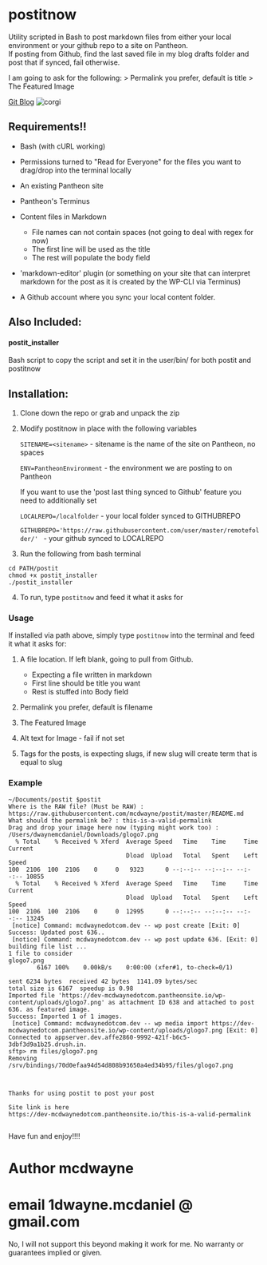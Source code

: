 # postitnow


Utility scripted in Bash to post markdown files from either your local environment or your github repo to a site on Pantheon.  
If posting from Github, find the last saved file in my blog drafts folder and post that if synced, fail otherwise.


I am going to ask for the following:
    > Permalink you prefer, default is title
    > The Featured Image

[Git Blog](https://www.gitkraken.com/blog)
![corgi](https://www.scotsman.com/webimg/b25lY21zOmU5ZGRiMzIyLTFhYzQtNGM5My04ZWUyLWNhOGQyYjc1NzljMjphNTU2N2JkYy1jNTRiLTQ0NTItODRhYy00NDMxNTY4ZDAwMTE=.jpg?width=2048&enable=upscale)

## Requirements!!
- Bash  (with cURL working)

- Permissions turned to "Read for Everyone" for the files you want to drag/drop into the terminal locally

- An existing Pantheon site

- Pantheon's Terminus

- Content files in Markdown
	- File names can not contain spaces (not going to deal with regex for now)
	- The first line will be used as the title
	- The rest will populate the body field

- 'markdown-editor' plugin (or something on your site that can interpret markdown for the post as it is created by the WP-CLI via Terminus)

- A Github account where you sync your local content folder.


## Also Included:

#### postit_installer

Bash script to copy the script and set it in the user/bin/
for both postit and postitnow


## Installation:

1. Clone down the repo or grab and unpack the zip

2. Modify postitnow in place with the following variables

	`SITENAME=<sitename>`  -  sitename is the name of the site on Pantheon, no spaces

	`ENV=PantheonEnvironment` - the environment we are posting to on Pantheon

	If you want to use the 'post last thing synced to Github' feature you need to additionally set

	`LOCALREPO=/localfolder` - your local folder synced to GITHUBREPO

	`GITHUBREPO='https://raw.githubusercontent.com/user/master/remotefolder/' ` - your github synced to LOCALREPO



3. Run the following from bash terminal

```
cd PATH/postit
chmod +x postit_installer
./postit_installer
```

4. To run, type `postitnow` and feed it what it asks for


### Usage

If installed via path above, simply type `postitnow` into the terminal and feed it what it asks for:

1. A file location.  If left blank, going to pull from Github.
	- Expecting a file written in markdown
	- First line should be title you want
	- Rest is stuffed into Body field


2. Permalink you prefer, default is filename

3. The Featured Image

4. Alt text for Image - fail if not set

5. Tags for the posts, is expecting slugs, if new slug will create term that is equal to slug


### Example
```
~/Documents/postit $postit
Where is the RAW file? (Must be RAW) : https://raw.githubusercontent.com/mcdwayne/postit/master/README.md
What should the permalink be? : this-is-a-valid-permalink
Drag and drop your image here now (typing might work too) : /Users/dwaynemcdaniel/Downloads/glogo7.png
  % Total    % Received % Xferd  Average Speed   Time    Time     Time  Current
                                 Dload  Upload   Total   Spent    Left  Speed
100  2106  100  2106    0     0   9323      0 --:--:-- --:--:-- --:--:-- 10855
  % Total    % Received % Xferd  Average Speed   Time    Time     Time  Current
                                 Dload  Upload   Total   Spent    Left  Speed
100  2106  100  2106    0     0  12995      0 --:--:-- --:--:-- --:--:-- 13245
 [notice] Command: mcdwaynedotcom.dev -- wp post create [Exit: 0]
Success: Updated post 636..
 [notice] Command: mcdwaynedotcom.dev -- wp post update 636. [Exit: 0]
building file list ...
1 file to consider
glogo7.png
        6167 100%    0.00kB/s    0:00:00 (xfer#1, to-check=0/1)

sent 6234 bytes  received 42 bytes  1141.09 bytes/sec
total size is 6167  speedup is 0.98
Imported file 'https://dev-mcdwaynedotcom.pantheonsite.io/wp-content/uploads/glogo7.png' as attachment ID 638 and attached to post 636. as featured image.
Success: Imported 1 of 1 images.
 [notice] Command: mcdwaynedotcom.dev -- wp media import https://dev-mcdwaynedotcom.pantheonsite.io/wp-content/uploads/glogo7.png [Exit: 0]
Connected to appserver.dev.affe2860-9992-421f-b6c5-3dbf3d9a1b25.drush.in.
sftp> rm files/glogo7.png
Removing /srv/bindings/70d0efaa94d54d808b93650a4ed34b95/files/glogo7.png



Thanks for using postit to post your post

Site link is here
https://dev-mcdwaynedotcom.pantheonsite.io/this-is-a-valid-permalink


```


Have fun and enjoy!!!!

# Author mcdwayne
# email 1dwayne.mcdaniel @ gmail.com

No, I will not support this beyond making it work for me.  No warranty or guarantees implied or given.   
